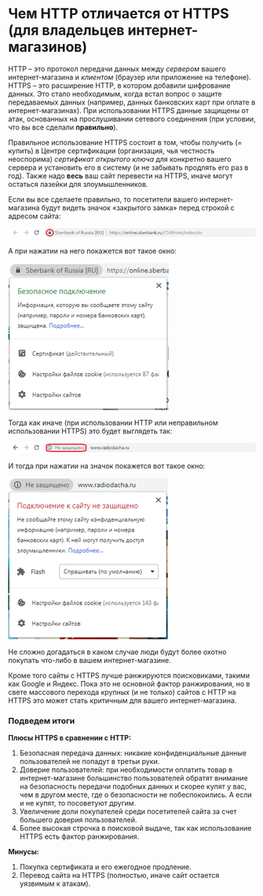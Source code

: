 # Чем HTTP отличается от HTTPS (для владельцев интернет-магазинов)

HTTP – это протокол передачи данных между 
*сервером*
вашего интернет-магазина и 
*клиентом*
(браузер или приложение на телефоне). HTTPS – это расширение HTTP, в котором добавили шифрование данных. Это стало необходимым, когда встал вопрос о защите передаваемых данных (например, данных банковских карт при оплате в интернет-магазинах). При использовании HTTPS данные защищены от атак, основанных на прослушивании сетевого соединения (при условии, что вы все сделали
**правильно**).

Правильное использование HTTPS состоит в том, чтобы получить (= купить) в Центре сертификации (организация, чья честность неоспорима) *сертификат открытого ключа*
для конкретно вашего сервера и установить его в систему (и не забывать продлять его раз в год). Также надо **весь** ваш сайт перевести на HTTPS, иначе могут остаться лазейки для злоумышленников.

Если вы все сделаете правильно, то посетители вашего интернет-магазина будут видеть значок «закрытого замка» перед строкой с адресом сайта:

![](https1.png)
 
А при нажатии на него покажется вот такое окно:

![](https1_1.png)
 
Тогда как иначе (при использовании HTTP или неправильном использовании HTTPS) это будет выглядеть так: 

![](http.png)
 
И тогда при нажатии на значок покажется вот такое окно:

![](http_1.png)
 
Не сложно догадаться в каком случае люди будут более охотно покупать что-либо в вашем интернет-магазине.

Кроме того сайты с HTTPS лучше ранжируются поисковиками, такими как Google и Яндекс. Пока это не основной фактор ранжирования, но в свете массового перехода крупных (и не только) сайтов с HTTP на HTTPS это может стать критичным для вашего интернет-магазина.

### Подведем итоги
**Плюсы HTTPS в сравнении с HTTP:**
1.	Безопасная передача данных: никакие конфиденциальные данные пользователей не попадут в третьи руки.
2.	Доверие пользователей: при необходимости оплатить товар в интернет-магазине большинство пользователей обратят внимание на безопасность передачи подобных данных и скорее купят у вас, чем в другом месте, где о безопасности не побеспокоились. А если и не купят, то посоветуют другим.
3.	Увеличение доли покупателей среди посетителей сайта за счет большего доверия пользователей.
4.	Более высокая строчка в поисковой выдаче, так как использование HTTPS есть фактор ранжирования.

**Минусы:**
1.	Покупка сертификата и его ежегодное продление.
2.	Перевод сайта на HTTPS (полностью, иначе сайт остается уязвимым к атакам).
